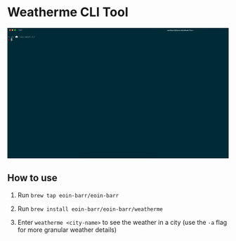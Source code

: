 # Weatherme CLI Tool

![cli](assets/w12.gif)

## How to use

1. Run `brew tap eoin-barr/eoin-barr`

2. Run `brew install eoin-barr/eoin-barr/weatherme`

3. Enter `weatherme <city-name>` to see the weather in a city (use the `-a` flag for more granular weather details)